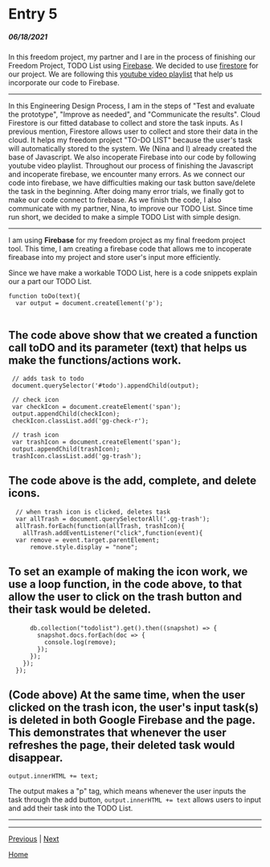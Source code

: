 # Entry 5
##### 06/18/2021


In this freedom project, my partner and I are in the process of finishing our Freedom Project, TODO List using [Firebase](https://firebase.google.com). We decided to use [firestore](https://firebase.google.com/products/firestore) for our project. We are following this [youtube video playlist](https://www.youtube.com/watch?v=4d-gIPGzmK4&list=PL4cUxeGkcC9itfjle0ji1xOZ2cjRGY_WB) that help us incorporate our code to Firebase. 

_________________

In this Engineering Design Process, I am in the steps of "Test and evaluate the prototype", "Improve as needed", and "Communicate the results". Cloud Firestore is our fitted database to collect and store the task inputs. As I previous mention, Firestore allows user to collect and store their data in the cloud. It helps my freedom project "TO-DO LIST" because the user's task will automatically stored to the system. We (Nina and I) already created the base of Javascript. We also incoperate Firebase into our code by following youtube video playlist.  Throughout our process of finishing the Javascript and incoperate firebase, we encounter many errors. As we connect our code into firebase, we have difficulties making our task button save/delete the task in the beginning. After doing many error trials, we finally got to make our code connect to firebase. As we finish the code, I also communicate with my partner, Nina, to improve our TODO List. Since time run short, we decided to make a simple TODO List with simple design.

_________________

I am using **Firebase** for my freedom project as my final freedom project tool. This time, I am creating a firebase code that allows me to incoperate fireabase into my project and store user's input more efficiently.

Since we have make a workable TODO List, here is a code snippets explain our a part our TODO List. 
```JS
function toDo(text){
  var output = document.createElement('p'); 
 
 ```
 The code above show that we created a function call toDO and its parameter (text) that helps us make the functions/actions work. 
---------

 ```JS
  // adds task to todo
  document.querySelector('#todo').appendChild(output);
  
  // check icon
  var checkIcon = document.createElement('span');
  output.appendChild(checkIcon);
  checkIcon.classList.add('gg-check-r');
    
  // trash icon
  var trashIcon = document.createElement('span');
  output.appendChild(trashIcon);
  trashIcon.classList.add('gg-trash');
  ```

The code above is the add, complete, and delete icons. 
---------  
```JS
  // when trash icon is clicked, deletes task
  var allTrash = document.querySelectorAll('.gg-trash');
  allTrash.forEach(function(allTrash, trashIcon){
    allTrash.addEventListener("click",function(event){
  var remove = event.target.parentElement;
      remove.style.display = "none";
```
    
To set an example of making the icon work, we use a loop function, in the code above, to that allow the user to click on the trash button and their task would be deleted. 
--------- 
```JS
      db.collection("todolist").get().then((snapshot) => {
        snapshot.docs.forEach(doc => {
          console.log(remove);
        });
      });
    });
  });
```
 (Code above) At the same time, when the user clicked on the trash icon, the user's input task(s) is deleted in both Google Firebase and the page. This demonstrates that whenever the user refreshes the page, their deleted task would disappear. 
--------- 
```JS 
output.innerHTML += text; 
```
  
The output makes a "p" tag, which means whenever the user inputs the task through the add button, ```output.innerHTML += text``` allows users to input and add their task into the TODO List. 
_________________



_________________




[Previous](entry04.md) | [Next](entry06.md)

[Home](../README.md)